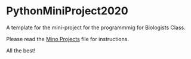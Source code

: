 # PythonMiniProject2020

A template for the mini-project for the programmmig for Biologists Class.

Please read the  [Mino Projects](mini_projects.md) file for instructions. 

All the best!
